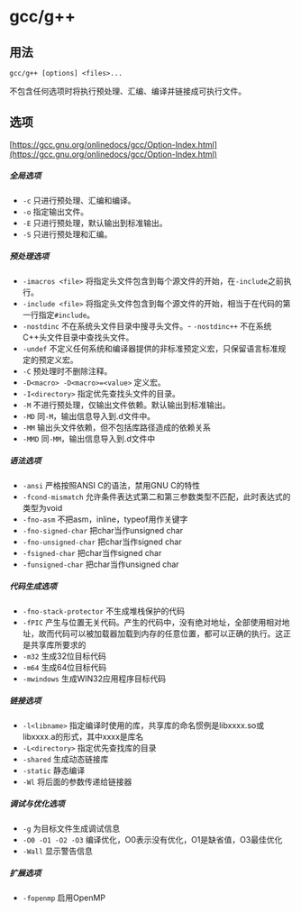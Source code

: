 # gcc/g++

## 用法

``` Shell
gcc/g++ [options] <files>...
```

不包含任何选项时将执行预处理、汇编、编译并链接成可执行文件。

## 选项

[https://gcc.gnu.org/onlinedocs/gcc/Option-Index.html](https://gcc.gnu.org/onlinedocs/gcc/Option-Index.html)

##### 全局选项

- `-c`	只进行预处理、汇编和编译。
- `-o` <path>	指定输出文件。
- `-E`	只进行预处理，默认输出到标准输出。
- `-S`	只进行预处理和汇编。

##### 预处理选项

- `-imacros <file>` 将指定头文件包含到每个源文件的开始，在`-include`之前执行。
- `-include <file>` 将指定头文件包含到每个源文件的开始，相当于在代码的第一行指定`#include`。
- `-nostdinc` 不在系统头文件目录中搜寻头文件。- `-nostdinc++` 不在系统C++头文件目录中查找头文件。
- `-undef`	不定义任何系统和编译器提供的非标准预定义宏，只保留语言标准规定的预定义宏。
- `-C`	预处理时不删除注释。
- `-D<macro> -D<macro>=<value>` 定义宏。
- `-I<directory>`	指定优先查找头文件的目录。
- `-M`	不进行预处理，仅输出文件依赖。默认输出到标准输出。
- `-MD`	同`-M`，输出信息导入到.d文件中。
- `-MM`	输出头文件依赖，但不包括库路径造成的依赖关系
- `-MMD`	同`-MM`，输出信息导入到.d文件中

##### 语法选项
- `-ansi`	严格按照ANSI C的语法，禁用GNU C的特性
- `-fcond-mismatch`	允许条件表达式第二和第三参数类型不匹配，此时表达式的类型为void
- `-fno-asm`	不把asm，inline，typeof用作关键字
- `-fno-signed-char`	把char当作unsigned char
- `-fno-unsigned-char`	把char当作signed char
- `-fsigned-char`	把char当作signed char
- `-funsigned-char`	把char当作unsigned char

##### 代码生成选项
- `-fno-stack-protector`	不生成堆栈保护的代码
- `-fPIC`	产生与位置无关代码。产生的代码中，没有绝对地址，全部使用相对地址，故而代码可以被加载器加载到内存的任意位置，都可以正确的执行。这正是共享库所要求的
- `-m32`	生成32位目标代码
- `-m64`	生成64位目标代码
- `-mwindows`	生成WIN32应用程序目标代码

##### 链接选项
- `-l<libname>`	指定编译时使用的库，共享库的命名惯例是libxxxx.so或libxxxx.a的形式，其中xxxx是库名
- `-L<directory>`	指定优先查找库的目录
- `-shared`	生成动态链接库
- `-static`	静态编译
- `-Wl`	将后面的参数传递给链接器

##### 调试与优化选项
- `-g`	为目标文件生成调试信息
- `-O0 -O1 -O2 -O3`	编译优化，O0表示没有优化，O1是缺省值，O3最佳优化
- `-Wall`	显示警告信息

##### 扩展选项
- `-fopenmp`	启用OpenMP
